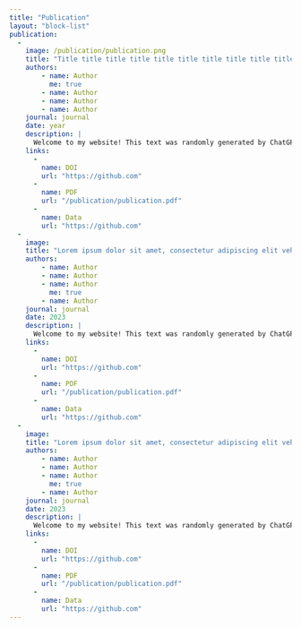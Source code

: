 ```yaml
---
title: "Publication"
layout: "block-list"
publication:
  - 
    image: /publication/publication.png
    title: "Title title title title title title title title title title title title title title title title title"
    authors:
        - name: Author
          me: true
        - name: Author
        - name: Author
        - name: Author
    journal: journal
    date: year
    description: |
      Welcome to my website! This text was randomly generated by ChatGPT 3.5. Lorem ipsum dolor sit amet, consectetur adipiscing elit. Sed vehicula, libero sed ultricies elementum, felis lacus convallis odio, non gravida justo ipsum id lorem. Fusce ultricies arcu a bibendum ullamcorper. Donec nec massa vel odio commodo suscipit nec ac nulla. Integer quis vestibulum odio.
    links:
      -
        name: DOI
        url: "https://github.com"
      -
        name: PDF
        url: "/publication/publication.pdf"
      -
        name: Data
        url: "https://github.com"
  - 
    image: 
    title: "Lorem ipsum dolor sit amet, consectetur adipiscing elit vehicula libero sed ultricies elementum"
    authors:
        - name: Author
        - name: Author
        - name: Author
          me: true
        - name: Author
    journal: journal
    date: 2023
    description: |
      Welcome to my website! This text was randomly generated by ChatGPT 3.5. Lorem ipsum dolor sit amet, consectetur adipiscing elit. Sed vehicula, libero sed ultricies elementum, felis lacus convallis odio, non gravida justo ipsum id lorem. Fusce ultricies arcu a bibendum ullamcorper. Donec nec massa vel odio commodo suscipit nec ac nulla. Integer quis vestibulum odio.
    links:
      -
        name: DOI
        url: "https://github.com"
      -
        name: PDF
        url: "/publication/publication.pdf"
      -
        name: Data
        url: "https://github.com"
  - 
    image: 
    title: "Lorem ipsum dolor sit amet, consectetur adipiscing elit vehicula libero sed ultricies elementum."
    authors:
        - name: Author
        - name: Author
        - name: Author
          me: true
        - name: Author
    journal: journal
    date: 2023
    description: |
      Welcome to my website! This text was randomly generated by ChatGPT 3.5. Lorem ipsum dolor sit amet, consectetur adipiscing elit. Sed vehicula, libero sed ultricies elementum, felis lacus convallis odio, non gravida justo ipsum id lorem. Fusce ultricies arcu a bibendum ullamcorper. Donec nec massa vel odio commodo suscipit nec ac nulla. Integer quis vestibulum odio.
    links:
      -
        name: DOI
        url: "https://github.com"
      -
        name: PDF
        url: "/publication/publication.pdf"
      -
        name: Data
        url: "https://github.com"
---
```


